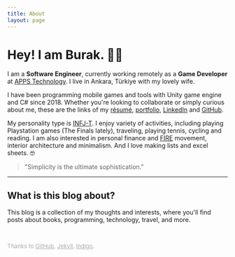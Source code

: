 ```yaml
---
title: About
layout: page
---
```


<!-- ![Profile Image]({{ site.url }}/{{ site.picture }}) -->

# Hey! I am Burak. 👋🏼

I am a **Software Engineer**, currently working remotely as a **Game Developer** at [APPS Technology][apps]. I live in Ankara, Türkiye with my lovely wife.

I have been programming mobile games and tools with Unity game engine and C# since 2018. Whether you're looking to collaborate or simply curious about me, these are the links of my [résumé][resume], [portfolio][portfolio], [LinkedIn][linkedin] and [GitHub][github].

<!--Following my graduation from [Hacettepe University, Ankara][hacettepe] with a degree in Computer Science, I had the opportunity to participate in an Erasmus+ exchange program at [Albert-Ludwigs University in Freiburg][freiburg].-->

My personality type is [INFJ-T][mbtype]. I enjoy variety of activities, including playing Playstation games (The Finals lately), traveling, playing tennis, cycling and reading. I am also interested in personal finance and [FIRE][fire] movement, interior architecture and minimalism. And I love making lists and excel sheets. 🤓

> "Simplicity is the ultimate sophistication."

---

## What is this blog about?

This blog is a collection of my thoughts and interests, where you'll find posts about books, programming, technology, travel, and more.

<br>
<p style="color:#AAAAAA;font-size:13px">Thanks to <a class="link" href="https://pages.github.com" target="_blank" style="color:#AAAAAA">GitHub</a>, <a class="link" href="https://jekyllrb.com" target="_blank" style="color:#AAAAAA">Jekyll</a>, <a class="link" href="https://github.com/sergiokopplin/indigo" target="_blank" style="color:#AAAAAA">Indigo</a>.</p>


[apps]: https://apps.com.tr
[portfolio]: ../portfolio
[resume]: ../assets/resume.pdf
[linkedin]: https://www.linkedin.com/in/burakekici
[github]: https://www.github.com/burakekici
[hacettepe]: https://cs.hacettepe.edu.tr
[freiburg]: https://www.informatik.uni-freiburg.de
[mbtype]: https://www.16personalities.com/profiles/19ea956f7d530
[fire]: https://www.investopedia.com/terms/f/financial-independence-retire-early-fire.asp
